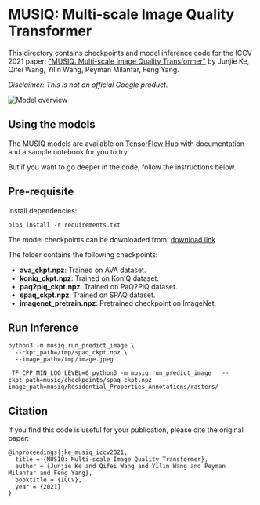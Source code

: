 # MUSIQ: Multi-scale Image Quality Transformer

This directory contains checkpoints and model inference code for the ICCV 2021
paper:
["MUSIQ: Multi-scale Image Quality Transformer"](https://arxiv.org/abs/2108.05997)
by Junjie Ke, Qifei Wang, Yilin Wang, Peyman Milanfar, Feng Yang.

*Disclaimer: This is not an official Google product.*

![Model overview](images/overview.png)

## Using the models

The MUSIQ models are available on [TensorFlow Hub](https://tfhub.dev/s?q=musiq)
with documentation and a sample notebook for you to try.

But if you want to go deeper in the code, follow the instructions below.

## Pre-requisite

Install dependencies:

```
pip3 install -r requirements.txt
```

The model checkpoints can be downloaded from:
[download link](https://console.cloud.google.com/storage/browser/gresearch/musiq)

The folder contains the following checkpoints:

-   **ava_ckpt.npz**: Trained on AVA dataset.
-   **koniq_ckpt.npz**: Trained on KonIQ dataset.
-   **paq2piq_ckpt.npz**: Trained on PaQ2PiQ dataset.
-   **spaq_ckpt.npz**: Trained on SPAQ dataset.
-   **imagenet_pretrain.npz**: Pretrained checkpoint on ImageNet.

## Run Inference

```shell
python3 -m musiq.run_predict_image \
  --ckpt_path=/tmp/spaq_ckpt.npz \
  --image_path=/tmp/image.jpeg
  
 TF_CPP_MIN_LOG_LEVEL=0 python3 -m musiq.run_predict_image   --ckpt_path=musiq/checkpoints/spaq_ckpt.npz   --image_path=musiq/Residential_Properties_Annotations/rasters/
```

## Citation

If you find this code is useful for your publication, please cite the original
paper:

```
@inproceedings{jke_musiq_iccv2021,
  title = {MUSIQ: Multi-scale Image Quality Transformer},
  author = {Junjie Ke and Qifei Wang and Yilin Wang and Peyman Milanfar and Feng Yang},
  booktitle = {ICCV},
  year = {2021}
}
```
